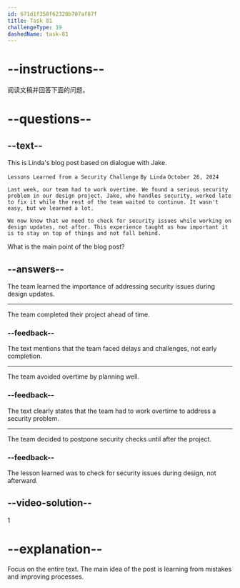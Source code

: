 ```yaml
---
id: 671d1f358f62320b707af87f
title: Task 81
challengeType: 19
dashedName: task-81
---
```


<!-- READING -->

# --instructions--

阅读文稿并回答下面的问题。

# --questions--

## --text--

This is Linda's blog post based on dialogue with Jake.

`Lessons Learned from a Security Challenge` `By Linda` `October 26, 2024`

`Last week, our team had to work overtime. We found a serious security problem in our design project. Jake, who handles security, worked late to fix it while the rest of the team waited to continue. It wasn't easy, but we learned a lot.`

`We now know that we need to check for security issues while working on design updates, not after. This experience taught us how important it is to stay on top of things and not fall behind.`

What is the main point of the blog post?

## --answers--

The team learned the importance of addressing security issues during design updates.

---

The team completed their project ahead of time.

### --feedback--

The text mentions that the team faced delays and challenges, not early completion.

---

The team avoided overtime by planning well.

### --feedback--

The text clearly states that the team had to work overtime to address a security problem.

---

The team decided to postpone security checks until after the project.

### --feedback--

The lesson learned was to check for security issues during design, not afterward.

## --video-solution--

1

# --explanation--

Focus on the entire text. The main idea of the post is learning from mistakes and improving processes.
